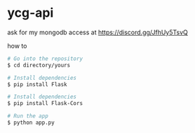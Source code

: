 # ycg-api

ask for my mongodb access at https://discord.gg/JfhUy5TsvQ

how to

```bash
# Go into the repository
$ cd directory/yours

# Install dependencies
$ pip install Flask

# Install dependencies
$ pip install Flask-Cors

# Run the app
$ python app.py
```
